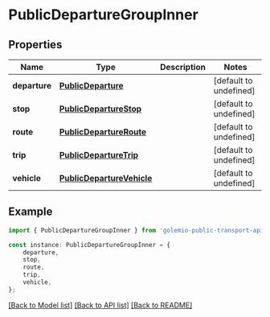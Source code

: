 # PublicDepartureGroupInner


## Properties

Name | Type | Description | Notes
------------ | ------------- | ------------- | -------------
**departure** | [**PublicDeparture**](PublicDeparture.md) |  | [default to undefined]
**stop** | [**PublicDepartureStop**](PublicDepartureStop.md) |  | [default to undefined]
**route** | [**PublicDepartureRoute**](PublicDepartureRoute.md) |  | [default to undefined]
**trip** | [**PublicDepartureTrip**](PublicDepartureTrip.md) |  | [default to undefined]
**vehicle** | [**PublicDepartureVehicle**](PublicDepartureVehicle.md) |  | [default to undefined]

## Example

```typescript
import { PublicDepartureGroupInner } from 'golemio-public-transport-api';

const instance: PublicDepartureGroupInner = {
    departure,
    stop,
    route,
    trip,
    vehicle,
};
```

[[Back to Model list]](../README.md#documentation-for-models) [[Back to API list]](../README.md#documentation-for-api-endpoints) [[Back to README]](../README.md)
